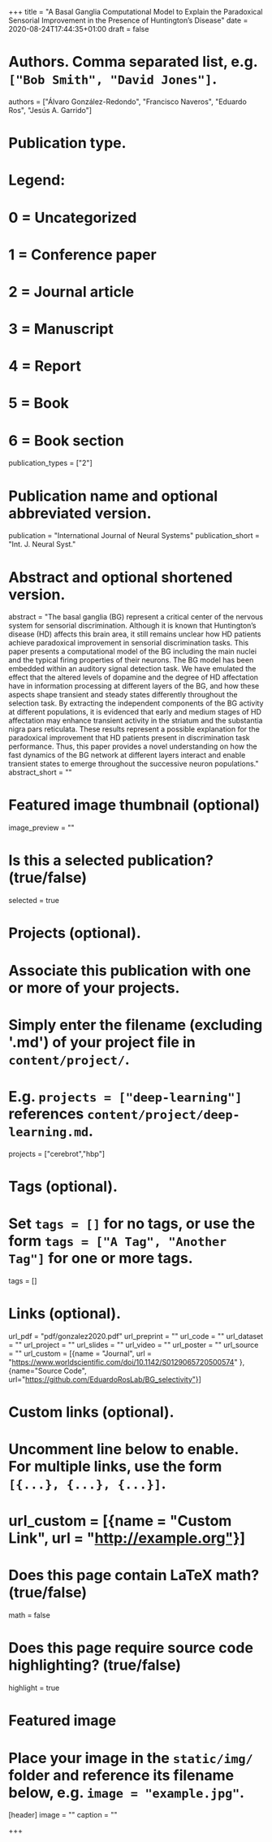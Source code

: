 +++
title = "A Basal Ganglia Computational Model to Explain the Paradoxical Sensorial Improvement in the Presence of Huntington’s Disease"
date = 2020-08-24T17:44:35+01:00
draft = false

# Authors. Comma separated list, e.g. `["Bob Smith", "David Jones"]`.
authors = ["Álvaro González-Redondo", "Francisco Naveros", "Eduardo Ros", "Jesús A. Garrido"]

# Publication type.
# Legend:
# 0 = Uncategorized
# 1 = Conference paper
# 2 = Journal article
# 3 = Manuscript
# 4 = Report
# 5 = Book
# 6 = Book section
publication_types = ["2"]

# Publication name and optional abbreviated version.
publication = "International Journal of Neural Systems"
publication_short = "Int. J. Neural Syst."

# Abstract and optional shortened version.
abstract = "The basal ganglia (BG) represent a critical center of the nervous system for sensorial discrimination. Although it is known that Huntington’s disease (HD) affects this brain area, it still remains unclear how HD patients achieve paradoxical improvement in sensorial discrimination tasks. This paper presents a computational model of the BG including the main nuclei and the typical firing properties of their neurons. The BG model has been embedded within an auditory signal detection task. We have emulated the effect that the altered levels of dopamine and the degree of HD affectation have in information processing at different layers of the BG, and how these aspects shape transient and steady states differently throughout the selection task. By extracting the independent components of the BG activity at different populations, it is evidenced that early and medium stages of HD affectation may enhance transient activity in the striatum and the substantia nigra pars reticulata. These results represent a possible explanation for the paradoxical improvement that HD patients present in discrimination task performance. Thus, this paper provides a novel understanding on how the fast dynamics of the BG network at different layers interact and enable transient states to emerge throughout the successive neuron populations."
abstract_short = ""

# Featured image thumbnail (optional)
image_preview = ""

# Is this a selected publication? (true/false)
selected = true

# Projects (optional).
#   Associate this publication with one or more of your projects.
#   Simply enter the filename (excluding '.md') of your project file in `content/project/`.
#   E.g. `projects = ["deep-learning"]` references `content/project/deep-learning.md`.
projects = ["cerebrot","hbp"]

# Tags (optional).
#   Set `tags = []` for no tags, or use the form `tags = ["A Tag", "Another Tag"]` for one or more tags.
tags = []

# Links (optional).
url_pdf = "pdf/gonzalez2020.pdf"
url_preprint = ""
url_code = ""
url_dataset = ""
url_project = ""
url_slides = ""
url_video = ""
url_poster = ""
url_source = ""
url_custom = [{name = "Journal", url = "https://www.worldscientific.com/doi/10.1142/S0129065720500574" },{name="Source Code", url="https://github.com/EduardoRosLab/BG_selectivity"}]

# Custom links (optional).
#   Uncomment line below to enable. For multiple links, use the form `[{...}, {...}, {...}]`.
# url_custom = [{name = "Custom Link", url = "http://example.org"}]

# Does this page contain LaTeX math? (true/false)
math = false

# Does this page require source code highlighting? (true/false)
highlight = true

# Featured image
# Place your image in the `static/img/` folder and reference its filename below, e.g. `image = "example.jpg"`.
[header]
image = ""
caption = ""

+++
